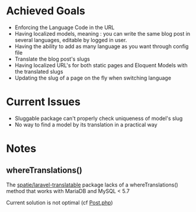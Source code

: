 # Achieved Goals

- Enforcing the Language Code in the URL
- Having localized models, meaning : you can write the same blog post in several languages, editable by logged in user.
- Having the ability to add as many language as you want through config file
- Translate the blog post's slugs
- Having localized URL's for both static pages and Eloquent Models with the translated slugs
- Updating the slug of a page on the fly when switching language


# Current Issues

- Sluggable package can't properly check uniqueness of model's slug
- No way to find a model by its translation in a practical way

# Notes
## whereTranslations()
The [spatie/laravel-translatable](https://github.com/spatie/laravel-translatable) package lacks of a whereTranslations() method that works with MariaDB and MySQL < 5.7

Current solution is not optimal (cf [Post.php](https://github.com/mydnic/Laravel-Multilingual-SEO-Example-V2/blob/master/app/Post.php#L22))

